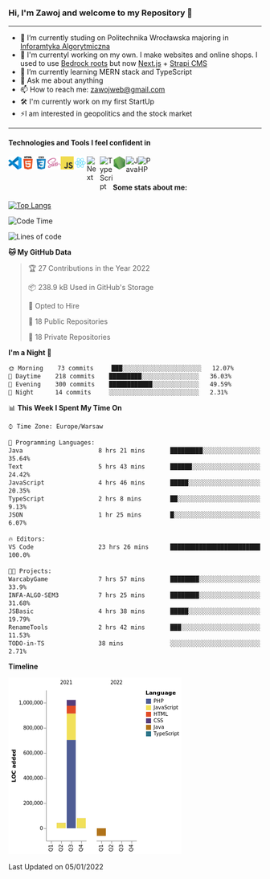 ### Hi, I'm Zawoj and welcome to my Repository 👋 

---
- 🔭 I’m currently studing on Politechnika Wrocławska majoring in [Inforamtyka Algorytmiczna ](https://rekrutacja.pwr.edu.pl/wyszukiwarka-kierunkow-studiow/informatyka-algorytmiczna/)
- 💪 I'm currentyl working on my own. I make websites and online shops. I used to use [Bedrock roots](https://roots.io/bedrock/) but now [Next.js](https://nextjs.org/) + [Strapi CMS](https://strapi.io/)
- 🌱 I’m currently learning MERN stack and TypeScript
- 💬 Ask me about anything
- 📫 How to reach me: zawojweb@gmail.com
- 🛠 I'm currently work on my first StartUp
- ⚡I am interested in geopolitics and the stock market

---
#### Technologies and Tools I feel confident in
[<img align="left" alt="Visual Studio Code" width="26px" src="https://raw.githubusercontent.com/github/explore/80688e429a7d4ef2fca1e82350fe8e3517d3494d/topics/visual-studio-code/visual-studio-code.png" />](https://code.visualstudio.com)
[<img align="left" alt="HTML5" width="26px" src="https://raw.githubusercontent.com/github/explore/80688e429a7d4ef2fca1e82350fe8e3517d3494d/topics/html/html.png" />](https://developer.mozilla.org/en-US/docs/Learn/Getting_started_with_the_web/HTML_basics)
[<img align="left" alt="CSS3" width="26px" src="https://raw.githubusercontent.com/github/explore/80688e429a7d4ef2fca1e82350fe8e3517d3494d/topics/css/css.png" />](https://developer.mozilla.org/en-US/docs/Web/CSS)
[<img align="left" alt="Sass" width="26px" src="https://raw.githubusercontent.com/github/explore/80688e429a7d4ef2fca1e82350fe8e3517d3494d/topics/sass/sass.png" />](https://sass-lang.com)
[<img align="left" alt="JavaScript" width="26px" src="https://raw.githubusercontent.com/github/explore/80688e429a7d4ef2fca1e82350fe8e3517d3494d/topics/javascript/javascript.png" />](https://developer.mozilla.org/en-US/docs/Web/JavaScript)
[<img align="left" alt="React" width="26px" src="https://raw.githubusercontent.com/github/explore/80688e429a7d4ef2fca1e82350fe8e3517d3494d/topics/react/react.png" />](https://reactjs.org)
[<img align="left" alt="Next" width="26px" src="https://user-images.githubusercontent.com/79516803/147585243-fc089ead-7713-4c41-9878-244c9aa07877.png" />](https://nextjs.org)
[<img align="left" alt="TypeScript" width="26px" src="https://iconape.com/wp-content/png_logo_vector/typescript.png" />](https://www.typescriptlang.org)
[<img align="left" alt="Node.js" width="26px" src="https://raw.githubusercontent.com/github/explore/80688e429a7d4ef2fca1e82350fe8e3517d3494d/topics/nodejs/nodejs.png" />](https://nodejs.org/en/)
[<img align="left" alt="Java" width="24px" src="https://upload.wikimedia.org/wikipedia/en/thumb/3/30/Java_programming_language_logo.svg/1200px-Java_programming_language_logo.svg.png" />](https://dev.java)
[<img align="left" alt="PHP" width="30px" src="https://upload.wikimedia.org/wikipedia/commons/thumb/2/27/PHP-logo.svg/2560px-PHP-logo.svg.png" />](https://www.php.net)
<br><br>

#### Some stats about me:

[![Top Langs](https://github-readme-stats.vercel.app/api/top-langs/?username=zawojweb&layout=compact)](https://wakatime.com/@ZawojWeb)
<!--START_SECTION:waka-->
![Code Time](http://img.shields.io/badge/Code%20Time-411%20hrs%2056%20mins-blue)

![Lines of code](https://img.shields.io/badge/From%20Hello%20World%20I%27ve%20Written-1%20Million%20lines%20of%20code-blue)

**🐱 My GitHub Data** 

> 🏆 27 Contributions in the Year 2022
 > 
> 📦 238.9 kB Used in GitHub's Storage 
 > 
> 💼 Opted to Hire
 > 
> 📜 18 Public Repositories 
 > 
> 🔑 18 Private Repositories  
 > 
**I'm a Night 🦉** 

```text
🌞 Morning    73 commits     ███░░░░░░░░░░░░░░░░░░░░░░   12.07% 
🌆 Daytime    218 commits    █████████░░░░░░░░░░░░░░░░   36.03% 
🌃 Evening    300 commits    ████████████░░░░░░░░░░░░░   49.59% 
🌙 Night      14 commits     ░░░░░░░░░░░░░░░░░░░░░░░░░   2.31%

```


📊 **This Week I Spent My Time On** 

```text
⌚︎ Time Zone: Europe/Warsaw

💬 Programming Languages: 
Java                     8 hrs 21 mins       █████████░░░░░░░░░░░░░░░░   35.64% 
Text                     5 hrs 43 mins       ██████░░░░░░░░░░░░░░░░░░░   24.42% 
JavaScript               4 hrs 46 mins       █████░░░░░░░░░░░░░░░░░░░░   20.35% 
TypeScript               2 hrs 8 mins        ██░░░░░░░░░░░░░░░░░░░░░░░   9.13% 
JSON                     1 hr 25 mins        █░░░░░░░░░░░░░░░░░░░░░░░░   6.07%

🔥 Editors: 
VS Code                  23 hrs 26 mins      █████████████████████████   100.0%

🐱‍💻 Projects: 
WarcabyGame              7 hrs 57 mins       ████████░░░░░░░░░░░░░░░░░   33.9% 
INFA-ALGO-SEM3           7 hrs 25 mins       ████████░░░░░░░░░░░░░░░░░   31.68% 
JSBasic                  4 hrs 38 mins       █████░░░░░░░░░░░░░░░░░░░░   19.79% 
RenameTools              2 hrs 42 mins       ███░░░░░░░░░░░░░░░░░░░░░░   11.53% 
TODO-in-TS               38 mins             ░░░░░░░░░░░░░░░░░░░░░░░░░   2.71%

```

**Timeline**

![Chart not found](https://raw.githubusercontent.com/ZawojWeb/ZawojWeb/main/charts/bar_graph.png) 


 Last Updated on 05/01/2022
<!--END_SECTION:waka-->

